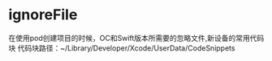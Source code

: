 # ignoreFile
在使用pod创建项目的时候，OC和Swift版本所需要的忽略文件,新设备的常用代码块
代码块路径：~/Library/Developer/Xcode/UserData/CodeSnippets

